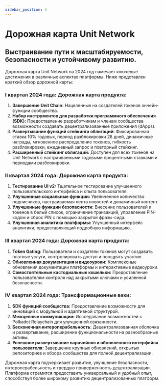 ```yaml
---
sidebar_position: 4
---
```


# Дорожная карта Unit Network

## Выстраивание пути к масштабируемости, безопасности и устойчивому развитию.

Дорожная карта Unit Network на 2024 год намечает ключевые достижения в различных аспектах платформы. Ниже представлен краткий обзор дорожной карты:

### I квартал 2024 года: Дорожная карта продукта:

1. **Завершение Unit Chain:** Нацеленные на создателей токенов ончейн-функции сообщества.
2. **Набор инструментов для разработки программного обеспечения (SDK):** Предоставление разработчикам и членам сообщества возможности создавать децентрализованные приложения (dApps).
3. **Развертывание функций стейкинга облигаций:** Фиксированная ставка 10% годовых, период разблокировки 28 дней, динамичные награды, мгновенное распределение токенов, гибкость разблокировки, ежедневный запрос и повторный стейкинг.
4. **Расширенный стейкинг облигаций:** Доступен для всех токенов на Unit Network с настраиваемыми годовыми процентными ставками и периодами разблокировки.

### II квартал 2024 года: Дорожная карта продукта:

1. **Тестирование UI v2:** Тщательное тестирование улучшенного пользовательского интерфейса и опыта пользователя.
2. **Улучшенные социальные функции:** Увеличенное количество подписчиков, настраиваемая лента новостей и динамичный контент.
3. **Улучшенные функции безопасности:** Внесение пользователей и токенов в белый список, ограничение транзакций, управление PIN-кодом и сброс PIN с помощью закрытой фразы-сида.
4. **Улучшенная аналитика платформы:** Улучшенный интерфейс аналитики, предоставляющий подробную информацию.

### III квартал 2024 года: Дорожная карта продукта:

1. **Token Gating:** Пользователи и создатели токенов могут создавать платные услуги, контролировать доступ и поощрять участие.
2. **Обновленная документация и видеоуроки:** Комплексные обновления документации платформы и интерактивные видеоуроки.
3. **Самостоятельные кастодиальные кошельки:** Предоставление пользователям контроля над закрытыми ключами и усиленной безопасности.

### IV квартал 2024 года: Трансформационные вехи:

1. **SDK функций сообщества:** Предоставление возможности для инноваций с модульной и адаптивной структурой.
2. **Межцепные коммуникации:** Исследование возможностей с Polkadot Relaychain для улучшенной связанности.
3. **Бесконечная интероперабельность:** Децентрализованная оболочка и развертывание, расширение функциональности на разнообразные активы.
4. **Успешное развертывание парачейнов и обновленного интерфейса пользователя:** Завершение крупных обновлений, открытых репозиториев и обзора сообщества для полной децентрализации.

Дорожная карта подчеркивает развитие, улучшение безопасности, интероперабельность и твердую приверженность децентрализации. Платформа стремится предоставить универсальный и удобный опыт, способствуя более широкому развитию децентрализованных платформ.
